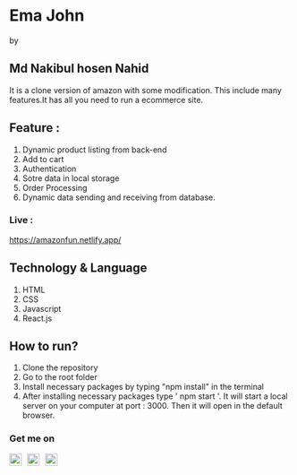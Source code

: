 # Ema John
by
## Md Nakibul hosen Nahid
It is a clone version of amazon with some modification. This include many features.It has all you need to run a ecommerce site.
## Feature : 
1. Dynamic product listing from back-end
2. Add to cart
3. Authentication
4. Sotre data in local storage
5. Order Processing
6. Dynamic data sending and receiving from database.

### Live : 
https://amazonfun.netlify.app/

## Technology & Language 
1. HTML
2. CSS
3. Javascript
4. React.js

## How to run?
1. Clone the repository
2. Go to the root folder
3. Install necessary packages by typing "npm install" in the terminal
4. After installing necessary packages type ' npm start '. It will start a local server on your computer at port : 3000. Then it will open in the default browser.

### Get me on 

 [<img align="left" alt="Md Nakibul Hosen | LinkedIn" width="22px" style="margin-right:10px;" src="https://i.ibb.co/JqcJ9YD/linkedin.png" />][linkedin]
 [<img align="left" alt="Md Nakibul Hosen | Medium" width="22px" style="margin-right:10px;" src="https://i.ibb.co/zPVtfVn/medium-logo.png" />][medium]
 [<img align="left" alt="Md Nakibul Hosen | Medium" width="22px" src="https://i.ibb.co/8641hsQ/planet-earth.png" />][website]


[linkedin]: https://www.linkedin.com/in/md-nakibul-hosen-nahid/
[medium]: https://nakibulhosen.medium.com/
[website]: https://mdnakibul.netlify.app